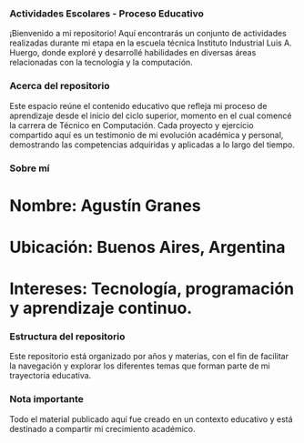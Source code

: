 ### Actividades Escolares - Proceso Educativo
¡Bienvenido a mi repositorio! Aquí encontrarás un conjunto de actividades realizadas durante mi etapa en la escuela técnica Instituto Industrial Luis A. Huergo, donde exploré y desarrollé habilidades en diversas áreas relacionadas con la tecnología y la computación.

### Acerca del repositorio
Este espacio reúne el contenido educativo que refleja mi proceso de aprendizaje desde el inicio del ciclo superior, momento en el cual comencé la carrera de Técnico en Computación. Cada proyecto y ejercicio compartido aquí es un testimonio de mi evolución académica y personal, demostrando las competencias adquiridas y aplicadas a lo largo del tiempo.

### Sobre mí
# Nombre: Agustín Granes

# Ubicación: Buenos Aires, Argentina

# Intereses: Tecnología, programación y aprendizaje continuo.

### Estructura del repositorio
Este repositorio está organizado por años y materias, con el fin de facilitar la navegación y explorar los diferentes temas que forman parte de mi trayectoria educativa.

### Nota importante
Todo el material publicado aquí fue creado en un contexto educativo y está destinado a compartir mi crecimiento académico.
